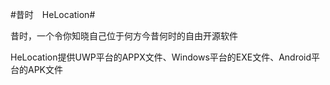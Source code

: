 #昔时　HeLocation#

昔时，一个令你知晓自己位于何方今昔何时的自由开源软件

HeLocation提供UWP平台的APPX文件、Windows平台的EXE文件、Android平台的APK文件
